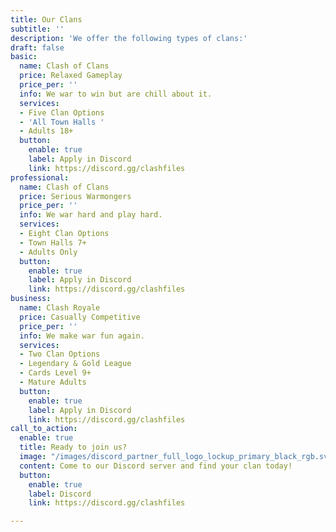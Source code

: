 ```yaml
---
title: Our Clans
subtitle: ''
description: 'We offer the following types of clans:'
draft: false
basic:
  name: Clash of Clans
  price: Relaxed Gameplay
  price_per: ''
  info: We war to win but are chill about it.
  services:
  - Five Clan Options
  - 'All Town Halls '
  - Adults 18+
  button:
    enable: true
    label: Apply in Discord
    link: https://discord.gg/clashfiles
professional:
  name: Clash of Clans
  price: Serious Warmongers
  price_per: ''
  info: We war hard and play hard.
  services:
  - Eight Clan Options
  - Town Halls 7+
  - Adults Only
  button:
    enable: true
    label: Apply in Discord
    link: https://discord.gg/clashfiles
business:
  name: Clash Royale
  price: Casually Competitive
  price_per: ''
  info: We make war fun again.
  services:
  - Two Clan Options
  - Legendary & Gold League
  - Cards Level 9+
  - Mature Adults
  button:
    enable: true
    label: Apply in Discord
    link: https://discord.gg/clashfiles
call_to_action:
  enable: true
  title: Ready to join us?
  image: "/images/discord_partner_full_logo_lockup_primary_black_rgb.svg"
  content: Come to our Discord server and find your clan today!
  button:
    enable: true
    label: Discord
    link: https://discord.gg/clashfiles

---
```


